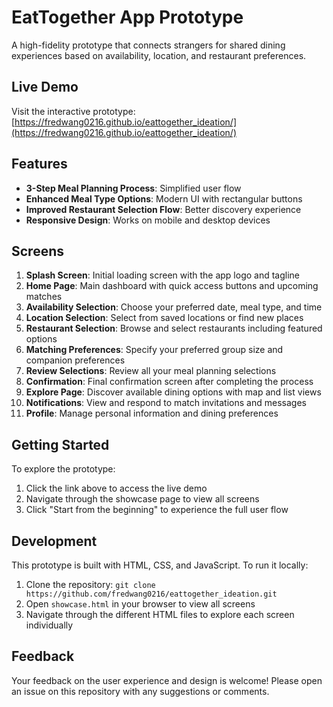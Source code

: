 # EatTogether App Prototype

A high-fidelity prototype that connects strangers for shared dining experiences based on availability, location, and restaurant preferences.

## Live Demo

Visit the interactive prototype: [https://fredwang0216.github.io/eattogether_ideation/](https://fredwang0216.github.io/eattogether_ideation/)

## Features

- **3-Step Meal Planning Process**: Simplified user flow
- **Enhanced Meal Type Options**: Modern UI with rectangular buttons
- **Improved Restaurant Selection Flow**: Better discovery experience
- **Responsive Design**: Works on mobile and desktop devices

## Screens

1. **Splash Screen**: Initial loading screen with the app logo and tagline
2. **Home Page**: Main dashboard with quick access buttons and upcoming matches
3. **Availability Selection**: Choose your preferred date, meal type, and time
4. **Location Selection**: Select from saved locations or find new places
5. **Restaurant Selection**: Browse and select restaurants including featured options
6. **Matching Preferences**: Specify your preferred group size and companion preferences
7. **Review Selections**: Review all your meal planning selections
8. **Confirmation**: Final confirmation screen after completing the process
9. **Explore Page**: Discover available dining options with map and list views
10. **Notifications**: View and respond to match invitations and messages
11. **Profile**: Manage personal information and dining preferences

## Getting Started

To explore the prototype:
1. Click the link above to access the live demo
2. Navigate through the showcase page to view all screens
3. Click "Start from the beginning" to experience the full user flow

## Development

This prototype is built with HTML, CSS, and JavaScript. To run it locally:

1. Clone the repository: `git clone https://github.com/fredwang0216/eattogether_ideation.git`
2. Open `showcase.html` in your browser to view all screens
3. Navigate through the different HTML files to explore each screen individually

## Feedback

Your feedback on the user experience and design is welcome! Please open an issue on this repository with any suggestions or comments.
